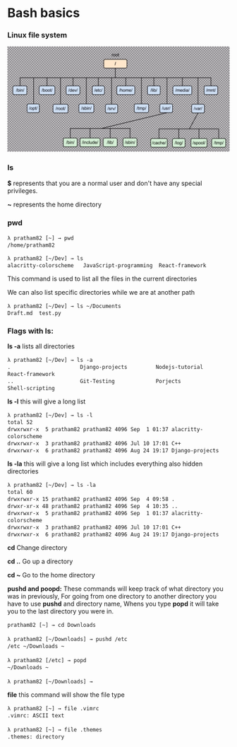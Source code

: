 # Bash basics

### Linux file system

![](tree.jpg)

### **ls**

**\$** represents that you are a normal user and don't have any special privileges.

**~** represents the home directory

### pwd

```
λ pratham82 [~] → pwd
/home/pratham82
```

```
λ pratham82 [~/Dev] → ls
alacritty-colorscheme   JavaScript-programming  React-framework
```

This command is used to list all the files in the current directories

We can also list specific directories while we are at another path

```
λ pratham82 [~/Dev] → ls ~/Documents
Draft.md  test.py

```

### **Flags with ls:**

**ls -a** lists all directories

```
λ pratham82 [~/Dev] → ls -a
.                      Django-projects         Nodejs-tutorial     React-framework
..                     Git-Testing             Porjects            Shell-scripting
```

**ls -l** this will give a long list

```
λ pratham82 [~/Dev] → ls -l
total 52
drwxrwxr-x  5 pratham82 pratham82 4096 Sep  1 01:37 alacritty-colorscheme
drwxrwxr-x  3 pratham82 pratham82 4096 Jul 10 17:01 C++
drwxrwxr-x  6 pratham82 pratham82 4096 Aug 24 19:17 Django-projects
```

**ls -la** this will give a long list which includes everything also hidden directories

```
λ pratham82 [~/Dev] → ls -la
total 60
drwxrwxr-x 15 pratham82 pratham82 4096 Sep  4 09:58 .
drwxr-xr-x 48 pratham82 pratham82 4096 Sep  4 10:35 ..
drwxrwxr-x  5 pratham82 pratham82 4096 Sep  1 01:37 alacritty-colorscheme
drwxrwxr-x  3 pratham82 pratham82 4096 Jul 10 17:01 C++
drwxrwxr-x  6 pratham82 pratham82 4096 Aug 24 19:17 Django-projects
```

**cd** Change directory

**cd ..** Go up a directory

**cd \~** Go to the home directory

**pushd and poopd:** These commands will keep track of what directory you was in previously, For going from one directory to another directory you have to use **pushd** and directory name, Whens you type **popd** it will take you to the last directory you were in.

```
pratham82 [~] → cd Downloads

λ pratham82 [~/Downloads] → pushd /etc
/etc ~/Downloads ~

λ pratham82 [/etc] → popd
~/Downloads ~

λ pratham82 [~/Downloads] →
```

**file** this command will show the file type

```
λ pratham82 [~] → file .vimrc
.vimrc: ASCII text

λ pratham82 [~] → file .themes
.themes: directory

```
